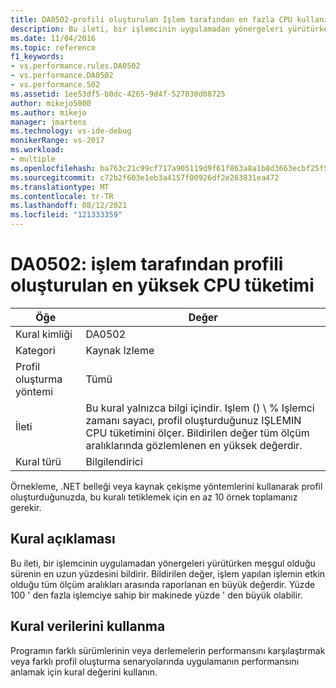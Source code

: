 ```yaml
---
title: DA0502-profili oluşturulan Işlem tarafından en fazla CPU kullanımı | Microsoft Docs
description: Bu ileti, bir işlemcinin uygulamadan yönergeleri yürütürken meşgul olduğu sürenin en uzun yüzdesini bildirir.
ms.date: 11/04/2016
ms.topic: reference
f1_keywords:
- vs.performance.rules.DA0502
- vs.performance.DA0502
- vs.performance.502
ms.assetid: 1ee53df5-b0dc-4265-9d4f-527830d08725
author: mikejo5000
ms.author: mikejo
manager: jmartens
ms.technology: vs-ide-debug
monikerRange: vs-2017
ms.workload:
- multiple
ms.openlocfilehash: ba763c21c99cf717a905119d9f61f863a8a1b8d3663ecbf25f5617c19d166255
ms.sourcegitcommit: c72b2f603e1eb3a4157f00926df2e263831ea472
ms.translationtype: MT
ms.contentlocale: tr-TR
ms.lasthandoff: 08/12/2021
ms.locfileid: "121333359"
---
```

# <a name="da0502-maximum-cpu-consumption-by-the-process-being-profiled"></a>DA0502: işlem tarafından profili oluşturulan en yüksek CPU tüketimi

|Öğe|Değer|
|-|-|
|Kural kimliği|DA0502|
|Kategori|Kaynak Izleme|
|Profil oluşturma yöntemi|Tümü|
|İleti|Bu kural yalnızca bilgi içindir. Işlem () \\ % Işlemci zamanı sayacı, profil oluşturduğunuz IŞLEMIN CPU tüketimini ölçer. Bildirilen değer tüm ölçüm aralıklarında gözlemlenen en yüksek değerdir.|
|Kural türü|Bilgilendirici|

 Örnekleme, .NET belleği veya kaynak çekişme yöntemlerini kullanarak profil oluşturduğunuzda, bu kuralı tetiklemek için en az 10 örnek toplamanız gerekir.

## <a name="rule-description"></a>Kural açıklaması
 Bu ileti, bir işlemcinin uygulamadan yönergeleri yürütürken meşgul olduğu sürenin en uzun yüzdesini bildirir. Bildirilen değer, işlem yapılan işlemin etkin olduğu tüm ölçüm aralıkları arasında raporlanan en büyük değerdir. Yüzde 100 ' den fazla işlemciye sahip bir makinede yüzde ' den büyük olabilir.

## <a name="how-to-use-the-rule-data"></a>Kural verilerini kullanma
 Programın farklı sürümlerinin veya derlemelerin performansını karşılaştırmak veya farklı profil oluşturma senaryolarında uygulamanın performansını anlamak için kural değerini kullanın.
